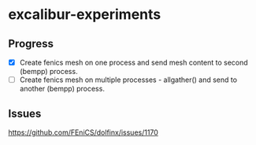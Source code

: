 # excalibur-experiments

## Progress
- [x] Create fenics mesh on one process and send mesh content to second (bempp) process. 
- [ ] Create fenics mesh on multiple processes - allgather() and send to another (bempp) process.

## Issues 
https://github.com/FEniCS/dolfinx/issues/1170
